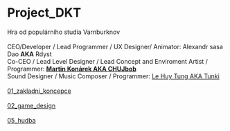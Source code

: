 # Project_DKT

Hra od populárního studia Varnburknov
<br><br/>
CEO/Developer / Lead Programmer / UX Designer/ Animator: Alexandr sasa Dao **AKA** Rdyst <br>
Co-CEO / Lead Level Designer / Lead Concept and Enviroment Artist / Programmer: [**Martin Konárek AKA CHUJbob**](https://github.com/MartinKonarek29)<br>
Sound Designer / Music Composer / Programmer: [Le Huy Tung AKA Tunki](https://github.com/Tsunaam1)
<br><br/>
[01_zakladni_koncepce](https://github.com/Rdyst/Project_DKT/blob/main/01_zakladni_koncepce.md)
<br><br/>
[02_game_design](https://github.com/Rdyst/Project_DKT/blob/main/02_game_design.md)
<br><br/>
[05_hudba](https://github.com/Rdyst/Project_DKT/blob/main/05_hudba.md)

